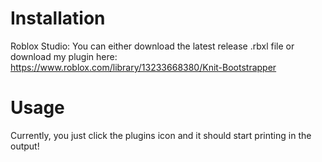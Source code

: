 # Installation

Roblox Studio: You can either download the latest release .rbxl file or download my plugin here: https://www.roblox.com/library/13233668380/Knit-Bootstrapper

# Usage

Currently, you just click the plugins icon and it should start printing in the output!
